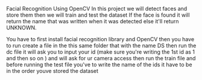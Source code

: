 Facial Recognition Using OpenCV
In this project we will detect faces and store them then we will train and test the dataset
If the face is found it will return the name that was written when it was detected else it'll return UNKNOWN.

You have to first install facial recognition library and OpenCV 
then you have to run create a file in the this same folder that with the name DS
then run the dc file
it will ask you to input your id (make sure you're writing the 1st id as 1 and then so on ) and will ask for ur camera access then
run the train file and before running the test file you've to write the name of the ids 
it have to be in the order youve stored the dataset
